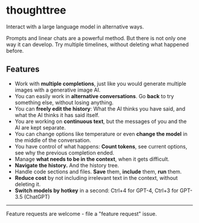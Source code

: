 # thoughttree
Interact with a large language model in alternative ways.  

Prompts and linear chats are a powerful method. But there is not only one way it can develop. Try multiple timelines, without deleting what happened before. 

## Features

- Work with **multiple completions**, just like you would generate multiple images with a generative image AI.
- You can easily work in **alternative conversations**. Go **back** to try something else, without losing anything.
- You can **freely edit the history**: What the AI thinks you have said, and what the AI thinks it has said itself.
- You are working on **continuous text**, but the messages of you and the AI are kept separate.  
- You can change options like temperature or even **change the model** in the middle of the conversation.
- You have control of what happens: **Count tokens**, see current options, see why the previous completion ended.
- Manage **what needs to be in the context**, when it gets difficult. 
- **Navigate the history.** And the history tree.
- Handle code sections and files. **Save** them, **include** them, **run** them.
- **Reduce cost** by not including irrelevant text in the context, without deleting it.
- **Switch models by hotkey** in a second: Ctrl+4 for GPT-4, Ctrl+3 for GPT-3.5 (ChatGPT)

----

Feature requests are welcome - file a "feature request" issue.
